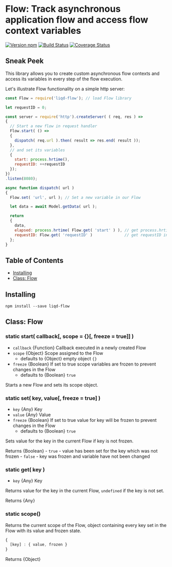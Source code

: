 # Flow: Track asynchronous application flow and access flow context variables

[![Version npm](https://img.shields.io/npm/v/liqd-flow.svg)](https://www.npmjs.com/package/liqd-flow)
[![Build Status](https://travis-ci.org/radixxko/liqd-flow.svg?branch=master)](https://travis-ci.org/radixxko/liqd-flow)
[![Coverage Status](https://coveralls.io/repos/github/radixxko/liqd-flow/badge.svg?branch=master)](https://coveralls.io/github/radixxko/liqd-flow?branch=master)

## Sneak Peek

This library allows you to create custom asynchronous flow contexts and access its variables in every step of the flow execution.

Let's illustrate Flow functionality on a simple http server:

```js
const Flow = require('liqd-flow'); // load Flow library

let requestID = 0;

const server = require('http').createServer( ( req, res ) =>
{
  // Start a new flow in request handler
  Flow.start( () =>
  {
    dispatch( req.url ).then( result => res.end( result ));
  },
  // and set its variables
  {
    start: process.hrtime(),
    requestID: ++requestID
  });
})
.listen(8080);

async function dispatch( url )
{
  Flow.set( 'url', url ); // Set a new variable in our Flow

  let data = await Model.getData( url );

  return
  {
    data,
    elapsed: process.hrtime( Flow.get( 'start' ) ), // get process.hrtime() from the current Flow (server request handler)
    requestID: Flow.get( 'requestID' )              // get requestID incremented in the current Flow (server request handler)
  };
}
```

## Table of Contents

* [Installing](#installing)
* [Class: Flow](#class-flow)

## Installing

```
npm install --save liqd-flow
```

## Class: Flow

### static start( callback[, scope = {}[, freeze = true]] )

- `callback` {Function} Callback executed in a newly created Flow
- `scope` {Object} Scope assigned to the Flow
	- defaults to {Object} empty object `{}`
- `freeze` {Boolean} If set to true scope variables are frozen to prevent changes in the Flow
	- defaults to {Boolean} `true`

Starts a new Flow and sets its scope object.

### static set( key, value[, freeze = true] )

- `key` {Any} Key
- `value` {Any} Value
- `freeze` {Boolean} If set to true value for key will be frozen to prevent changes in the Flow
	- defaults to {Boolean} `true`

Sets value for the key in the current Flow if key is not frozen.

Returns {Boolean}
	- `true` - value has been set for the key which was not frozen
	- `false` - key was frozen and variable have not been changed

### static get( key )

- `key` {Any} Key

Returns value for the key in the current Flow, `undefined` if the key is not set.

Returns {Any}

### static scope()

Returns the current scope of the Flow, object containing every key set in the Flow with its value and frozen state.

```js
{
  [key] : { value, frozen }
}
```

Returns {Object}
